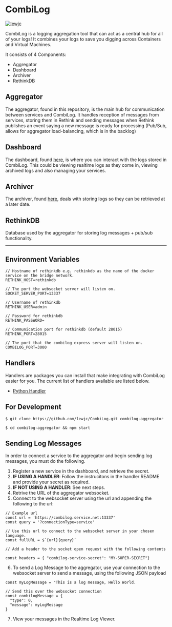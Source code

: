 # CombiLog

[![lewjc](https://circleci.com/gh/lewjc/CombiLog.svg?style=shield&circle-token=11b7967608848962be7f93ca96e24924c1c1663a)](https://app.circleci.com/pipelines/github/lewjc/CombiLog)

CombiLog is a logging aggregation tool that can act as a central hub for all of your logs! It combines your logs to save you digging across Containers and Virtual Machines.

It consists of 4 Components:

- Aggregator
- Dashboard
- Archiver
- RethinkDB

## Aggregator

The aggregator, found in this repository, is the main hub for communication between services and CombiLog. It handles reception of messages from services, storing them in Rethink and sending messages when Rethink publishes an event saying a new message is ready for processing (Pub/Sub, allows for aggregator load-balancing, which is in the backlog)

## Dashboard

The dashboard, found [here](https://github.com/lewjc/CombiLog-Dashboard), is where you can interact with the logs stored in CombiLog. This could be viewing realtime logs as they come in, viewing archived logs and also managing your services.

## Archiver

The archiver, found [here](https://github.com/lewjc/CombiLog-Archiver), deals with storing logs so they can be retrieved at a later date.

## RethinkDB

Database used by the aggregator for storing log messages + pub/sub functionality.

---

## Environment Variables

```
// Hostname of rethinkdb e.g. rethinkdb as the name of the docker service on the bridge network.
RETHINK_HOST=rethinkdb

// The port the websocket server will listen on.
SOCKET_SERVER_PORT=13337

// Username of rethinkdb
RETHINK_USER=admin

// Password for rethinkdb
RETHINK_PASSWORD=

// Communication port for rethinkdb (default 28015)
RETHINK_PORT=28015

// The port that the combilog express server will listen on.
COMBILOG_PORT=3000
```

## Handlers

Handlers are packages you can install that make integrating with CombiLog easier for you. The current list of handlers available are listed below.

- [Python Handler](https://github.com/lewjc/CombiLog-PythonHandler)

## For Development

```
$ git clone https://github.com/lewjc/CombiLog.git combilog-aggregator

$ cd combilog-aggregator && npm start

```

## Sending Log Messages

In order to connect a service to the aggregator and begin sending log messages, you must do the following.

1. Register a new service in the dashboard, and retrieve the secret.
2. **IF USING A HANDLER**: Follow the instrucitons in the handler README and provide your secret as required.
3. **IF NOT USING A HANDLER**: See next steps.
4. Retrive the URL of the aggregator websocket.
5. Connect to the websocket server using the url and appending the following to the url:

```
// Example url
const url = 'https://combilog.service.net:13337'
const query = '?connectionType=service'

// Use this url to connect to the websocket server in your chosen language.
const fullURL = $`{url}{query}`

// Add a header to the socket open request with the following contents

const headers = { "combilog-service-secret": "MY-SUPER-SECRET"}

```

6. To send a Log Message to the aggregator, use your connection to the websocket server to send a message, using the following JSON payload

```
const myLogMessage = "This is a log message, Hello World.

// Send this over the websocket connection
const combilogMessage = {
  "type": 0,
  "message": myLogMessage
}

```

7. View your messages in the Realtime Log Viewer.

